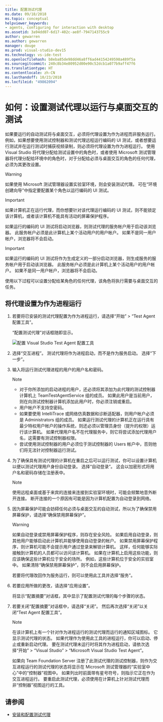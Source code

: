 ```yaml
---
title: 配置测试代理
ms.date: 09/18/2018
ms.topic: conceptual
helpviewer_keywords:
- agents, configuring for interaction with desktop
ms.assetid: 3a94dd07-6d17-402c-ae8f-7947143755c9
author: gewarren
ms.author: gewarren
manager: douge
ms.prod: visual-studio-dev15
ms.technology: vs-ide-test
ms.openlocfilehash: b8eba85de98dd46a8ff6ad44154249598a489f5a
ms.sourcegitcommit: 240c8b34e80952d00e90c52dcb1a077b9aff47f6
ms.translationtype: HT
ms.contentlocale: zh-CN
ms.lasthandoff: 10/23/2018
ms.locfileid: "49862094"
---
```

# <a name="how-to-set-up-your-test-agent-to-run-tests-that-interact-with-the-desktop"></a>如何：设置测试代理以运行与桌面交互的测试

如果要运行的自动测试将与桌面交互，必须将代理设置为作为进程而非服务运行。 例如，如果想要使用测试控制器和测试代理远程运行编码的 UI 测试，或者想要运行测试并在运行测试时捕获视频录制，则必须将代理设置为作为进程运行。 使用 Visual Studio 将代理分配给测试设置中的角色时，或者使用 Microsoft 测试管理器将代理分配给环境中的角色时，对于分配给必须与桌面交互的角色的任何代理，必须为其更改设置。

> [!WARNING]
> 如果使用 Microsoft 测试管理器设置实验室环境，则会安装测试代理。 可在“环境创建向导”中指定要配置某个角色以运行编码的 UI 测试。

> [!IMPORTANT]
> 如果计算机正在运行代理，而你想要针对该代理运行编码的 UI 测试，则不能锁定该计算机，或者该计算机不能具有活动的屏幕保护程序。

如果运行的编码的 UI 测试将启动浏览器，则测试代理的服务帐户用于启动该浏览器。 此服务帐户必须是此计算机上某个活动用户的用户帐户。 如果不是同一用户帐户，浏览器将不会启动。

> [!IMPORTANT]
> 如果运行的编码的 UI 测试将作为生成定义的一部分启动浏览器，则生成服务的服务帐户用于启动该浏览器。 此服务帐户必须是此计算机上某个活动用户的用户帐户。 如果不是同一用户帐户，浏览器将不会启动。

使用以下过程可以设置分配给某角色的任何代理，该角色将执行需要与桌面交互的任务。

## <a name="to-set-up-an-agent-to-run-as-a-process"></a>将代理设置为作为进程运行

1. 若要将已安装的测试代理配置为作为进程运行，请选择“开始” > “Test Agent 配置工具”。

   “配置测试代理”对话框随即显示。

   ![配置 Visual Studio Test Agent 配置工具](media/configure-test-agent.png)

2. 选择“交互进程”。 测试代理将作为进程启动，而不是作为服务启动。 选择“下一步”。

3. 输入将运行测试代理进程的用户的用户名和密码。

   > [!NOTE]
   > - 对于你所添加的启动进程的用户，还必须将其添加为此代理的测试控制器计算机上 TeamTestAgentService 组的成员。 如果此用户是当前用户，则在向测试控制器计算机添加此用户时，你必须注销或重启。
   > - 用户帐户不支持空密码。
   > - 如果要使用 IntelliTrace 或网络仿真数据和诊断适配器，则用户帐户必须是 Administrators 组的成员。 如果运行测试代理的计算机正在运行具有最少特权用户帐户的操作系统，则还必须以管理员身份（提升的权限）运行该计算机。 如果代理用户名不在代理服务中，则它将尝试添加代理用户名，这需要有测试控制器权限。
   > - 尝试使用测试控制器的用户必须位于测试控制器的 Users 帐户中，否则他们将无法针对控制器运行测试。

4. 为了确保具有测试代理的计算机在重启之后可以运行测试，你可以设置计算机以便以测试代理用户身份自动登录。 选择“自动登录”。 这会以加密形式将用户名和密码存储在注册表中。

   > [!NOTE]
   > 使用远程桌面或基于来宾的连接来连接到实验室环境时，可能会频繁地意外断开连接。 断开连接的一个原因有可能是因为计算机配置为自动登录到网络。

5. 因为屏幕保护可能会妨碍任何必须与桌面交互的自动测试，所以为了确保禁用屏幕保护，请选择“确保禁用屏幕保护”。

   > [!WARNING]
   > 如果自动登录或禁用屏幕保护程序，则存在安全风险。 如果启用自动登录，则其他用户能够启动此计算机并能够使用自动登录的帐户。 如果禁用屏幕保护程序，则计算机可能不会提示用户通过登录来解锁计算机。 这样，任何能够实际接触到计算机的人员都可以访问该计算机。 如果在计算机上启用这些功能，则应该确保这些计算机位于安全的场所。 例如，这些计算机位于安全的实验室中。 如果清除“确保禁用屏幕保护”，则不会启用屏幕保护。

   若要将代理改回作为服务运行，则可以使用此工具并选择“服务”。

6. 若要应用所做的更改，请选择“应用设置”。

   将显示“配置摘要”对话框，其中显示了配置测试代理的每个步骤的状态。

7. 若要关闭“配置摘要”对话框中，请选择“关闭”。 然后再次选择“关闭”以关闭“Test Agent 配置工具”。

   > [!NOTE]
   > 在该计算机上有一个针对作为进程运行的测试代理而运行的通知区域图标。 它显示测试代理的状态。 如果代理作为使用此工具的进程运行，你可以启动、停止或重新启动代理。 要在测试代理未运行时将其作为进程启动，请依次选择“开始” > “Visual Studio” > “Microsoft Visual Studio Test Agent”。

   如果向 Team Foundation Server 注册了此测试代理的测试控制器，则作为交互进程运行的测试代理的状态将显示在 Microsoft 测试管理器的“实验室中心”中的“控制器”视图中。 如果列出时前面带有星号符号，则指示它正在作为交互进程运行。 要重启此测试代理，必须使用在计算机上针对测试代理而非“控制器”视图运行的工具。

## <a name="see-also"></a>请参阅

- [安装和配置测试代理](../test/lab-management/install-configure-test-agents.md)